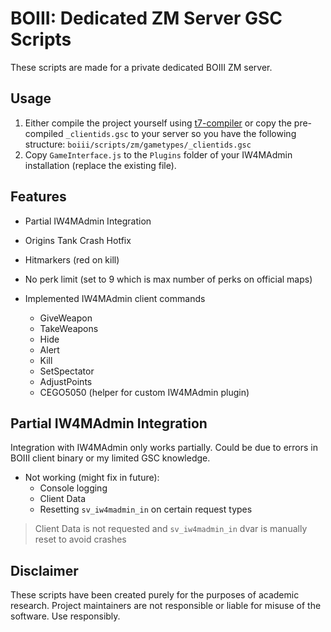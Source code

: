 # BOIII: Dedicated ZM Server GSC Scripts
These scripts are made for a private dedicated BOIII ZM server.

## Usage
1. Either compile the project yourself using [t7-compiler](https://github.com/shiversoftdev/t7-compiler) or copy the pre-compiled `_clientids.gsc` to your server so you have the following structure: `boiii/scripts/zm/gametypes/_clientids.gsc`
2. Copy `GameInterface.js` to the `Plugins` folder of your IW4MAdmin installation (replace the existing file).

## Features
- Partial IW4MAdmin Integration
- Origins Tank Crash Hotfix
- Hitmarkers (red on kill)
- No perk limit (set to 9 which is max number of perks on official maps)

- Implemented IW4MAdmin client commands
  - GiveWeapon
  - TakeWeapons
  - Hide
  - Alert
  - Kill
  - SetSpectator
  - AdjustPoints
  - CEGO5050 (helper for custom IW4MAdmin plugin)

## Partial IW4MAdmin Integration
Integration with IW4MAdmin only works partially.
Could be due to errors in BOIII client binary or my limited GSC knowledge. 
- Not working (might fix in future):
  - Console logging
  - Client Data
  - Resetting `sv_iw4madmin_in` on certain request types
> Client Data is not requested and `sv_iw4madmin_in` dvar is manually reset to avoid crashes

## Disclaimer
These scripts have been created purely for the purposes of academic research. Project maintainers are not responsible or liable for misuse of the software. Use responsibly.

